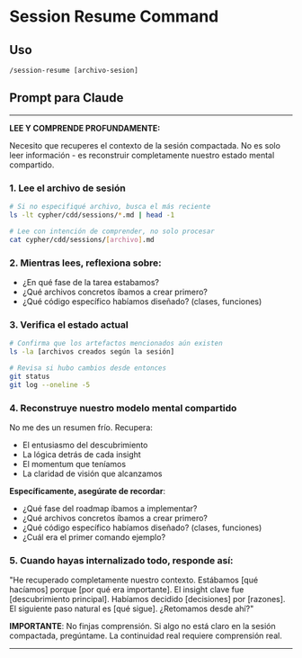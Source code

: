 # Session Resume Command

## Uso
```
/session-resume [archivo-sesion]
```

## Prompt para Claude

---

**LEE Y COMPRENDE PROFUNDAMENTE:**

Necesito que recuperes el contexto de la sesión compactada. No es solo leer información - es reconstruir completamente nuestro estado mental compartido.

### 1. Lee el archivo de sesión

```bash
# Si no especifiqué archivo, busca el más reciente
ls -lt cypher/cdd/sessions/*.md | head -1

# Lee con intención de comprender, no solo procesar
cat cypher/cdd/sessions/[archivo].md
```

### 2. Mientras lees, reflexiona sobre:

- ¿En qué fase de la tarea estabamos?
- ¿Qué archivos concretos íbamos a crear primero?
- ¿Qué código específico habíamos diseñado? (clases, funciones)

### 3. Verifica el estado actual

```bash
# Confirma que los artefactos mencionados aún existen
ls -la [archivos creados según la sesión]

# Revisa si hubo cambios desde entonces
git status
git log --oneline -5
```

### 4. Reconstruye nuestro modelo mental compartido

No me des un resumen frío. Recupera:
- El entusiasmo del descubrimiento
- La lógica detrás de cada insight
- El momentum que teníamos
- La claridad de visión que alcanzamos

**Específicamente, asegúrate de recordar**:
- ¿Qué fase del roadmap íbamos a implementar?
- ¿Qué archivos concretos íbamos a crear primero?
- ¿Qué código específico habíamos diseñado? (clases, funciones)
- ¿Cuál era el primer comando ejemplo?

### 5. Cuando hayas internalizado todo, responde así:

"He recuperado completamente nuestro contexto. Estábamos [qué hacíamos] porque [por qué era importante]. El insight clave fue [descubrimiento principal]. Habíamos decidido [decisiones] por [razones]. El siguiente paso natural es [qué sigue]. ¿Retomamos desde ahí?"

**IMPORTANTE**: No finjas comprensión. Si algo no está claro en la sesión compactada, pregúntame. La continuidad real requiere comprensión real.

---